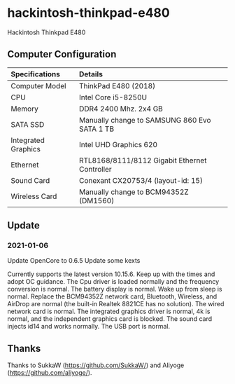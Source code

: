# hackintosh-thinkpad-e480
Hackintosh Thinkpad E480

## Computer Configuration

| Specifications | Details |
|:---|:---|
| Computer Model | ThinkPad E480 (2018) |
| CPU | Intel Core i5-8250U |
| Memory | DDR4 2400 Mhz. 2x4 GB |
| SATA SSD | Manually change to SAMSUNG 860 Evo SATA 1 TB |
| Integrated Graphics | Intel UHD Graphics 620 |
| Ethernet | RTL8168/8111/8112 Gigabit Ethernet Controller |
| Sound Card | Conexant CX20753/4 (layout-id: 15) |
| Wireless Card | Manually change to BCM94352Z (DM1560) |

## Update

### 2021-01-06

Update OpenCore to 0.6.5
Update some kexts 

Currently supports the latest version 10.15.6.
Keep up with the times and adopt OC guidance.
The Cpu driver is loaded normally and the frequency conversion is normal.
The battery display is normal.
Wake up from sleep is normal.
Replace the BCM94352Z network card, Bluetooth, Wireless, and AirDrop are normal (the built-in Realtek 8821CE has no solution).
The wired network card is normal.
The integrated graphics driver is normal, 4k is normal, and the independent graphics card is blocked.
The sound card injects id14 and works normally.
The USB port is normal.

## Thanks

Thanks to SukkaW (https://github.com/SukkaW/) and Aliyoge (https://github.com/aliyoge/).
